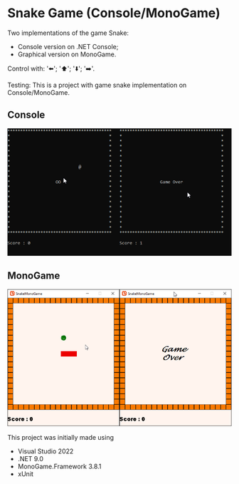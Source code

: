 # Snake Game (Console/MonoGame)

Two implementations of the game Snake:
- Console version on .NET Console;
- Graphical version on MonoGame.

Control with: '⬅️'; '⬆️'; '⬇️'; '➡️'.

Testing: This is a project with game snake implementation on Console/MonoGame.

## Console 
![](ConsoleScreenshot.jpg)

## MonoGame 
![](MonoGameScreenshot.jpg)

This project was initially made using
- Visual Studio 2022
- .NET 9.0
- MonoGame.Framework 3.8.1
- xUnit
